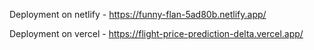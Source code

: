 Deployment on netlify - https://funny-flan-5ad80b.netlify.app/


Deployment on vercel - https://flight-price-prediction-delta.vercel.app/
